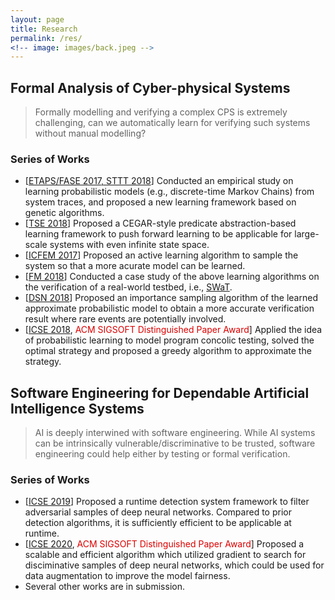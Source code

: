 ```yaml
---
layout: page
title: Research
permalink: /res/
<!-- image: images/back.jpeg -->
---
```


## Formal Analysis of Cyber-physical Systems

> Formally modelling and verifying a complex CPS is extremely challenging, can we automatically learn for verifying such systems without manual modelling?

### Series of Works
- [[ETAPS/FASE 2017, STTT 2018](http://158.64.76.181/bitstream/10993/36876/1/STTT18.pdf)] Conducted an empirical study on learning probabilistic models (e.g., discrete-time Markov Chains) from system traces, and proposed a new learning framework based on genetic algorithms.
- [[TSE 2018](https://ieeexplore.ieee.org/abstract/document/8576657/)] Proposed a CEGAR-style predicate abstraction-based learning framework to push forward learning to be applicable for large-scale systems with even infinite state space.
- [[ICFEM 2017](https://ink.library.smu.edu.sg/cgi/viewcontent.cgi?article=5711&context=sis_research)] Proposed an active learning algorithm to sample the system so that a more acurate model can be learned.
- [[FM 2018](https://arxiv.org/pdf/1712.04155.pdf)] Conducted a case study of the above learning algorithms on the verification of a real-world testbed, i.e., [SWaT](https://itrust.sutd.edu.sg/testbeds/secure-water-treatment-swat/).
- [[DSN 2018](https://ink.library.smu.edu.sg/cgi/viewcontent.cgi?article=5970&context=sis_research)] Proposed an importance sampling algorithm of the learned approximate probabilistic model to obtain a more accurate verification result where rare events are potentially involved.
- [[ICSE 2018](https://ink.library.smu.edu.sg/cgi/viewcontent.cgi?article=5655&context=sis_research), <font color="#dd0000">ACM SIGSOFT Distinguished Paper Award</font>] Applied the idea of probabilistic learning to model program concolic testing, solved the optimal strategy and proposed a greedy algorithm to approximate the strategy. 

## Software Engineering for Dependable Artificial Intelligence Systems

> AI is deeply interwined with software engineering. While AI systems can be intrinsically vulnerable/discriminative to be trusted, software engineering could help either by testing or formal verification.


### Series of Works
- [[ICSE 2019](https://arxiv.org/pdf/1812.05793.pdf)] Proposed a runtime detection system framework to filter adversarial samples of deep neural networks. Compared to prior detection algorithms, it is sufficiently efficient to be applicable at runtime.
- [[ICSE 2020](https://ink.library.smu.edu.sg/cgi/viewcontent.cgi?article=5635&context=sis_research), <font color="#dd0000">ACM SIGSOFT Distinguished Paper Award</font>] Proposed a scalable and efficient algorithm which utilized gradient to search for disciminative samples of deep neural networks, which could be used for data augmentation to improve the model fairness.
- Several other works are in submission.